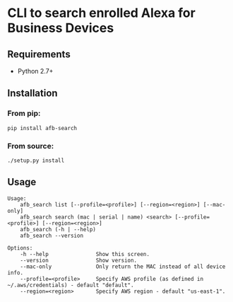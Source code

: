 # CLI to search enrolled Alexa for Business Devices

## Requirements
- Python 2.7+

## Installation
### From pip:
```
pip install afb-search
```
### From source:
```
./setup.py install
```

## Usage
```
Usage:
    afb_search list [--profile=<profile>] [--region=<region>] [--mac-only]
    afb_search search (mac | serial | name) <search> [--profile=<profile>] [--region=<region>]
    afb_search (-h | --help)
    afb_search --version
    
Options:
    -h --help               Show this screen.
    --version               Show version.
    --mac-only              Only return the MAC instead of all device info.
    --profile=<profile>     Specify AWS profile (as defined in ~/.aws/credentials) - default "default".
    --region=<region>       Specify AWS region - default "us-east-1".
```
